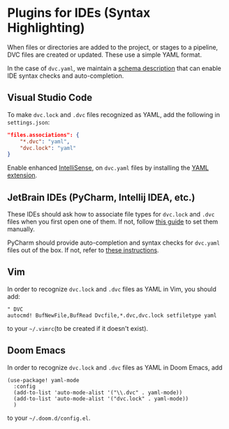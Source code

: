 # Plugins for IDEs (Syntax Highlighting)

When files or directories are added to the project, or stages to a pipeline,
<abbr>DVC files</abbr> are created or updated. These use a simple YAML format.

In the case of `dvc.yaml`, we maintain a
[schema description](https://github.com/iterative/dvcyaml-schema) that can
enable IDE syntax checks and auto-completion.

## Visual Studio Code

To make `dvc.lock` and `.dvc` files recognized as YAML, add the following in
`settings.json`:

```json
"files.associations": {
    "*.dvc": "yaml",
    "dvc.lock": "yaml"
}
```

Enable enhanced
[IntelliSense](https://code.visualstudio.com/docs/editor/intellisense), on
`dvc.yaml` files by installing the
[YAML extension](https://marketplace.visualstudio.com/items?itemName=redhat.vscode-yaml).

## JetBrain IDEs (PyCharm, Intellij IDEA, etc.)

These IDEs should ask how to associate file types for `dvc.lock` and `.dvc`
files when you first open one of them. If not, follow
[this guide](https://www.jetbrains.com/help/pycharm/creating-and-registering-file-types.html)
to set them manually.

PyCharm should provide auto-completion and syntax checks for `dvc.yaml` files
out of the box. If not, refer to
[these instructions](https://github.com/iterative/dvcyaml-schema).

## Vim

In order to recognize `dvc.lock` and `.dvc` files as YAML in Vim, you should
add:

```vim
" DVC
autocmd! BufNewFile,BufRead Dvcfile,*.dvc,dvc.lock setfiletype yaml
```

to your `~/.vimrc`(to be created if it doesn't exist).

## Doom Emacs

In order to recognize `dvc.lock` and `.dvc` files as YAML in Doom Emacs, add

```emacs-lisp
(use-package! yaml-mode
  :config
  (add-to-list 'auto-mode-alist '("\\.dvc" . yaml-mode))
  (add-to-list 'auto-mode-alist '("dvc.lock" . yaml-mode))
  )
```

to your `~/.doom.d/config.el`.
